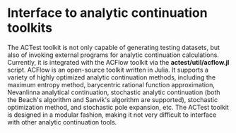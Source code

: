 # Interface to analytic continuation toolkits

The ACTest toolkit is not only capable of generating testing datasets, but also of invoking external programs for analytic continuation calculations. Currently, it is integrated with the ACFlow toolkit via the **actest/util/acflow.jl** script. ACFlow is an open-source toolkit written in Julia. It supports a variety of highly optimized analytic continuation methods, including the maximum entropy method, barycentric rational function approximation, Nevanlinna analytical continuation, stochastic analytic continuation (both the Beach's algorithm and Sanvik's algorithm are supported), stochastic optimization method, and stochastic pole expansion, etc. The ACTest toolkit is designed in a modular fashion, making it not very difficult to interface with other analytic continuation tools.
